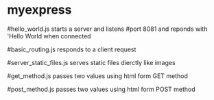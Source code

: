 # myexpress

#hello_world.js starts a server and listens 
#port 8081 and reponds with 'Hello World when connected

#basic_routing.js responds to a client request

#server_static_files.js serves static files dierctly like images

#get_method.js passes two values using html form GET method

#post_method.js passes two values using html form POST method
